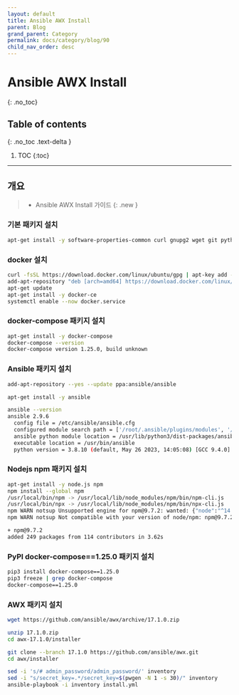 ```yaml
---
layout: default
title: Ansible AWX Install
parent: Blog
grand_parent: Category
permalink: docs/category/blog/90
child_nav_order: desc
---
```

# Ansible AWX Install
{: .no_toc}

## Table of contents
{: .no_toc .text-delta }

1. TOC
{:toc}

---
## 개요

> - Ansible AWX Install 가이드
{: .new }

### 기본 패키지 설치

```bash
apt-get install -y software-properties-common curl gnupg2 wget git python3-pip python3-pipdeptree pwgen unzip
```

### docker 설치

```bash
curl -fsSL https://download.docker.com/linux/ubuntu/gpg | apt-key add - 
add-apt-repository "deb [arch=amd64] https://download.docker.com/linux/ubuntu $(lsb_release -cs) stable"
apt-get update
apt-get install -y docker-ce
systemctl enable --now docker.service
```

### docker-compose 패키지 설치

```bash
apt-get install -y docker-compose
docker-compose --version
docker-compose version 1.25.0, build unknown
```

### Ansible 패키지 설치

```bash
add-apt-repository --yes --update ppa:ansible/ansible

apt-get install -y ansible

ansible --version
ansible 2.9.6
  config file = /etc/ansible/ansible.cfg
  configured module search path = ['/root/.ansible/plugins/modules', '/usr/share/ansible/plugins/modules']
  ansible python module location = /usr/lib/python3/dist-packages/ansible
  executable location = /usr/bin/ansible
  python version = 3.8.10 (default, May 26 2023, 14:05:08) [GCC 9.4.0]

```

### Nodejs npm 패키지 설치

```bash
apt-get install -y node.js npm
npm install --global npm
/usr/local/bin/npm -> /usr/local/lib/node_modules/npm/bin/npm-cli.js
/usr/local/bin/npx -> /usr/local/lib/node_modules/npm/bin/npx-cli.js
npm WARN notsup Unsupported engine for npm@9.7.2: wanted: {"node":"^14.17.0 || ^16.13.0 || >=18.0.0"} (current: {"node":"10.19.0","npm":"6.14.4"})
npm WARN notsup Not compatible with your version of node/npm: npm@9.7.2

+ npm@9.7.2
added 249 packages from 114 contributors in 3.62s
```

### PyPI docker-compose==1.25.0 패키지 설치

```bash
pip3 install docker-compose==1.25.0
pip3 freeze | grep docker-compose
docker-compose==1.25.0
```

### AWX 패키지 설치

```bash
wget https://github.com/ansible/awx/archive/17.1.0.zip

unzip 17.1.0.zip
cd awx-17.1.0/installer

git clone --branch 17.1.0 https://github.com/ansible/awx.git
cd awx/installer

sed -i 's/# admin_password/admin_password/' inventory
sed -i "s/secret_key=.*/secret_key=$(pwgen -N 1 -s 30)/" inventory
ansible-playbook -i inventory install.yml
```
